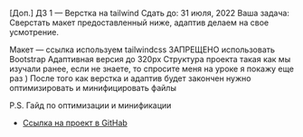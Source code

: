 [Доп.] ДЗ 1 — Верстка на tailwind
 Сдать до: 31 июля, 2022
Ваша задача: Сверстать макет предоставленный ниже, адаптив делаем на свое усмотрение.

Макет — ссылка
используем tailwindcss
ЗАПРЕЩЕНО использовать Bootstrap
Адаптивная версия до 320px
Структура проекта такая как мы изучали ранее, если не знаете, то спросите меня на уроке я покажу еще раз )
После того как верстка и адаптив будет закончен нужно оптимизировать и минифицировать файлы

P.S. Гайд по оптимизации и минификации


* [Ссылка на проект в GitHab](https://github.com/EShka0707/js_studies.git)
